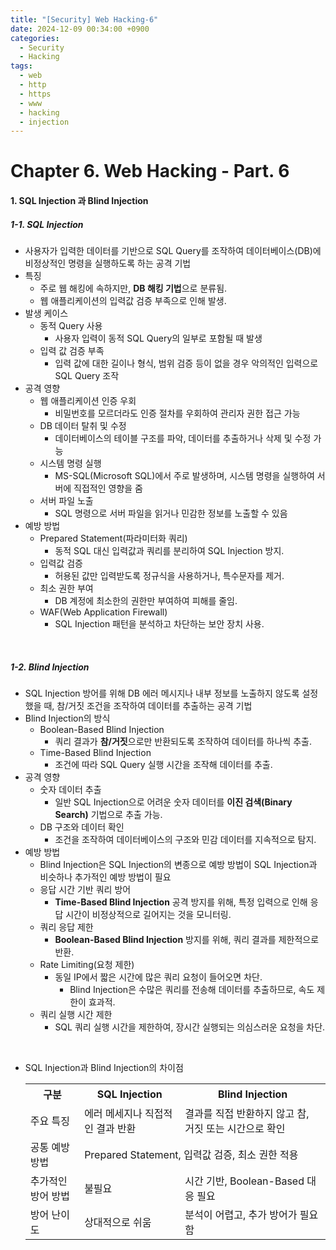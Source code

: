 ```yaml
---
title: "[Security] Web Hacking-6"
date: 2024-12-09 00:34:00 +0900
categories:
  - Security
  - Hacking
tags:
  - web
  - http
  - https
  - www
  - hacking
  - injection
---
```


# Chapter 6. Web Hacking - Part. 6

#### 1. SQL Injection 과 Blind Injection
##### 1-1. SQL Injection
-  사용자가 입력한 데이터를 기반으로 SQL Query를 조작하여 데이터베이스(DB)에 비정상적인 명령을 실행하도록 하는 공격 기법
- 특징
	- 주로 웹 해킹에 속하지만, **DB 해킹 기법**으로 분류됨.
	- 웹 애플리케이션의 입력값 검증 부족으로 인해 발생.
- 발생 케이스
	- 동적 Query 사용
		- 사용자 입력이 동적 SQL Query의 일부로 포함될 때 발생
	- 입력 값 검증 부족
		- 입력 값에 대한 길이나 형식, 범위 검증 등이 없을 경우 악의적인 입력으로 SQL Query 조작
- 공격 영향
	- 웹 애플리케이션 인증 우회
		- 비밀번호를 모르더라도 인증 절차를 우회하여 관리자 권한 접근 가능
	- DB 데이터 탈취 및 수정
		- 데이터베이스의 테이블 구조를 파악, 데이터를 추출하거나 삭제 및 수정 가능
	- 시스템 명령 실행
		- MS-SQL(Microsoft SQL)에서 주로 발생하며, 시스템 명령을 실행하여 서버에 직접적인 영향을 줌
	- 서버 파일 노출
		- SQL 명령으로 서버 파일을 읽거나 민감한 정보를 노출할 수 있음
- 예방 방법
	- Prepared Statement(파라미터화 쿼리)
		- 동적 SQL 대신 입력값과 쿼리를 분리하여 SQL Injection 방지.
	- 입력값 검증
		- 허용된 값만 입력받도록 정규식을 사용하거나, 특수문자를 제거.
	- 최소 권한 부여
		- DB 계정에 최소한의 권한만 부여하여 피해를 줄임.
	- WAF(Web Application Firewall)
		- SQL Injection 패턴을 분석하고 차단하는 보안 장치 사용.

<br>

##### 1-2. Blind Injection
- SQL Injection 방어를 위해 DB 에러 메시지나 내부 정보를 노출하지 않도록 설정했을 때, 참/거짓 조건을 조작하여 데이터를 추출하는 공격 기법
- Blind Injection의 방식
	- Boolean-Based Blind Injection
		- 쿼리 결과가 **참/거짓**으로만 반환되도록 조작하여 데이터를 하나씩 추출.
	- Time-Based Blind Injection
		- 조건에 따라 SQL Query 실행 시간을 조작해 데이터를 추출.
- 공격 영향
	- 숫자 데이터 추출
		- 일반 SQL Injection으로 어려운 숫자 데이터를 **이진 검색(Binary Search)** 기법으로 추출 가능.
	- DB 구조와 데이터 확인
		- 조건을 조작하여 데이터베이스의 구조와 민감 데이터를 지속적으로 탐지.
- 예방 방법
	- Blind Injection은 SQL Injection의 변종으로 예방 방법이 SQL Injection과 비슷하나 추가적인 예방 방법이 필요
	- 응답 시간 기반 쿼리 방어
		- **Time-Based Blind Injection** 공격 방지를 위해, 특정 입력으로 인해 응답 시간이 비정상적으로 길어지는 것을 모니터링.
	- 쿼리 응답 제한
		- **Boolean-Based Blind Injection** 방지를 위해, 쿼리 결과를 제한적으로 반환.
	- Rate Limiting(요청 제한)
		- 동일 IP에서 짧은 시간에 많은 쿼리 요청이 들어오면 차단.
			- Blind Injection은 수많은 쿼리를 전송해 데이터를 추출하므로, 속도 제한이 효과적.
	- 쿼리 실행 시간 제한
		- SQL 쿼리 실행 시간을 제한하여, 장시간 실행되는 의심스러운 요청을 차단.

<br>

- SQL Injection과 Blind Injection의 차이점
	<table>
		  <tr>
		    <th style="text-align:center;">구분</th>
		    <th style="text-align:center;">SQL Injection</th>
		    <th style="text-align:center;">Blind Injection</th>	    
		  </tr>
		  <tr>
		    <td>주요 특징</td>
		    <td>에러 메세지나 직접적인 결과 반환</td>
		    <td>결과를 직접 반환하지 않고 참, 거짓 또는 시간으로 확인</td>	    
		  </tr>
		  <tr>
		    <td>공통 예방 방법</td>
		    <td colspan=2>Prepared Statement, 입력값 검증, 최소 권한 적용</td>	     
		  </tr>
		  <tr>
		    <td>추가적인 방어 방법</td>
		    <td>불필요</td>
		    <td>시간 기반, Boolean-Based 대응 필요</td>   
		  </tr>
		  <tr>
		    <td>방어 난이도</td>
		    <td>상대적으로 쉬움</td>
		    <td>분석이 어렵고, 추가 방어가 필요함</td>	    
		  </tr>	  
	</table>